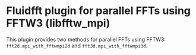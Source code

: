 # Fluidfft plugin for parallel FFTs using FFTW3 (libfftw_mpi)

This plugin provides two methods for parallel FFTs using FFTW3:
`fft2d.mpi_with_fftwmpi2d` and `fft3d.mpi_with_fftwmpi3d`.

